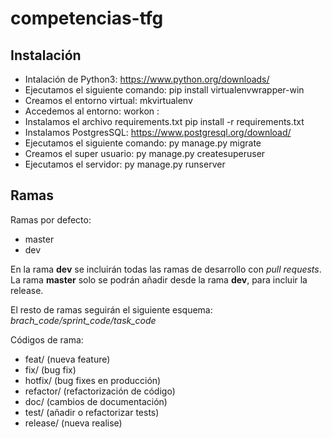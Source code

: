 # competencias-tfg

## Instalación
- Intalación de Python3:
    https://www.python.org/downloads/
- Ejecutamos el siguiente comando:
    pip install virtualenvwrapper-win
- Creamos el entorno virtual:
    mkvirtualenv <NombreEntorno>
- Accedemos al entorno:
    workon <NombreEntorno>:
- Instalamos el archivo requirements.txt
    pip install -r requirements.txt
- Instalamos PostgresSQL:
    https://www.postgresql.org/download/
- Ejecutamos el siguiente comando:
    py manage.py migrate
- Creamos el super usuario:
    py manage.py createsuperuser
- Ejecutamos el servidor:
    py manage.py runserver

## Ramas
Ramas por defecto:
- master
- dev

En la rama **dev** se incluirán todas las ramas de desarrollo con *pull requests*. La rama **master** solo se podrán añadir desde la rama **dev**, para incluir la release. 

El resto de ramas seguirán el siguiente esquema:
*brach_code/sprint_code/task_code*

Códigos de rama:
- feat/     (nueva feature)
- fix/      (bug fix)
- hotfix/   (bug fixes en producción)
- refactor/ (refactorización de código)
- doc/      (cambios de documentación)
- test/     (añadir o refactorizar tests)
- release/  (nueva realise)

